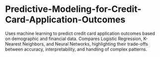 # Predictive-Modeling-for-Credit-Card-Application-Outcomes
Uses machine learning to predict credit card application outcomes based on demographic and financial data. Compares Logistic Regression, K-Nearest Neighbors, and Neural Networks, highlighting their trade-offs between accuracy, interpretability, and handling of complex patterns.
